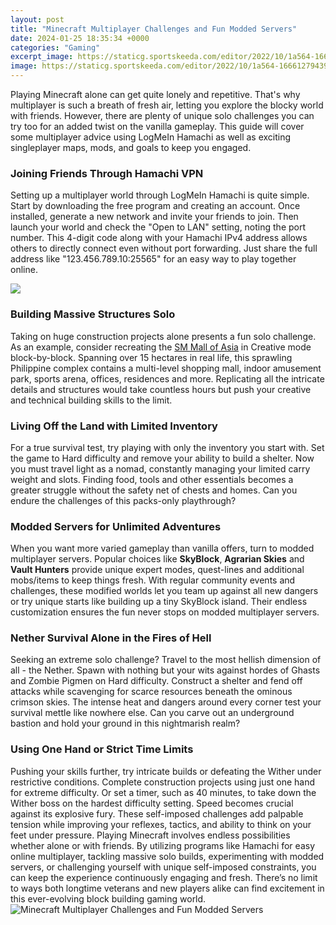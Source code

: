 ```yaml
---
layout: post
title: "Minecraft Multiplayer Challenges and Fun Modded Servers"
date: 2024-01-25 18:35:34 +0000
categories: "Gaming"
excerpt_image: https://staticg.sportskeeda.com/editor/2022/10/1a564-16661279439002-1920.jpg
image: https://staticg.sportskeeda.com/editor/2022/10/1a564-16661279439002-1920.jpg
---
```


Playing Minecraft alone can get quite lonely and repetitive. That's why multiplayer is such a breath of fresh air, letting you explore the blocky world with friends. However, there are plenty of unique solo challenges you can try too for an added twist on the vanilla gameplay. This guide will cover some multiplayer advice using LogMeIn Hamachi as well as exciting singleplayer maps, mods, and goals to keep you engaged.
### Joining Friends Through Hamachi VPN
Setting up a multiplayer world through LogMeIn Hamachi is quite simple. Start by downloading the free program and creating an account. Once installed, generate a new network and invite your friends to join. Then launch your world and check the "Open to LAN" setting, noting the port number. This 4-digit code along with your Hamachi IPv4 address allows others to directly connect even without port forwarding. Just share the full address like "123.456.789.10:25565" for an easy way to play together online.

![](https://i.ytimg.com/vi/1pHubuOZTiA/maxresdefault.jpg)
### Building Massive Structures Solo 
Taking on huge construction projects alone presents a fun solo challenge. As an example, consider recreating the [SM Mall of Asia](https://store.fi.io.vn/chihuahuas-yoga-chi-chi-namaste-dog-chihuahua-dog) in Creative mode block-by-block. Spanning over 15 hectares in real life, this sprawling Philippine complex contains a multi-level shopping mall, indoor amusement park, sports arena, offices, residences and more. Replicating all the intricate details and structures would take countless hours but push your creative and technical building skills to the limit.
### Living Off the Land with Limited Inventory
For a true survival test, try playing with only the inventory you start with. Set the game to Hard difficulty and remove your ability to build a shelter. Now you must travel light as a nomad, constantly managing your limited carry weight and slots. Finding food, tools and other essentials becomes a greater struggle without the safety net of chests and homes. Can you endure the challenges of this packs-only playthrough?
### Modded Servers for Unlimited Adventures 
When you want more varied gameplay than vanilla offers, turn to modded multiplayer servers. Popular choices like **SkyBlock**, **Agrarian Skies** and **Vault Hunters** provide unique expert modes, quest-lines and additional mobs/items to keep things fresh. With regular community events and challenges, these modified worlds let you team up against all new dangers or try unique starts like building up a tiny SkyBlock island. Their endless customization ensures the fun never stops on modded multiplayer servers.
### Nether Survival Alone in the Fires of Hell 
Seeking an extreme solo challenge? Travel to the most hellish dimension of all - the Nether. Spawn with nothing but your wits against hordes of Ghasts and Zombie Pigmen on Hard difficulty. Construct a shelter and fend off attacks while scavenging for scarce resources beneath the ominous crimson skies. The intense heat and dangers around every corner test your survival mettle like nowhere else. Can you carve out an underground bastion and hold your ground in this nightmarish realm?  
### Using One Hand or Strict Time Limits
Pushing your skills further, try intricate builds or defeating the Wither under restrictive conditions. Complete construction projects using just one hand for extreme difficulty. Or set a timer, such as 40 minutes, to take down the Wither boss on the hardest difficulty setting. Speed becomes crucial against its explosive fury. These self-imposed challenges add palpable tension while improving your reflexes, tactics, and ability to think on your feet under pressure.
Playing Minecraft involves endless possibilities whether alone or with friends. By utilizing programs like Hamachi for easy online multiplayer, tackling massive solo builds, experimenting with modded servers, or challenging yourself with unique self-imposed constraints, you can keep the experience continuously engaging and fresh. There’s no limit to ways both longtime veterans and new players alike can find excitement in this ever-evolving block building gaming world.
![Minecraft Multiplayer Challenges and Fun Modded Servers](https://staticg.sportskeeda.com/editor/2022/10/1a564-16661279439002-1920.jpg)